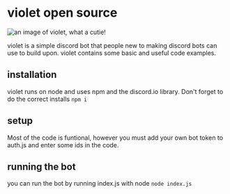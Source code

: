# violet open source
![an image of violet, what a cutie!](https://raw.githubusercontent.com/janicescm/Violet-Open-Source/master/violetbot.png)

violet is a simple discord bot that people new to making discord bots can use to build upon. violet contains some basic and useful code examples.

## installation
violet runs on node and uses npm and the discord.io library. Don't forget to do the correct installs ```npm i```

## setup
Most of the code is funtional, however you must add your own bot token to auth.js and enter some ids in the code.

## running the bot
you can run the bot by running index.js with node ```node index.js```

